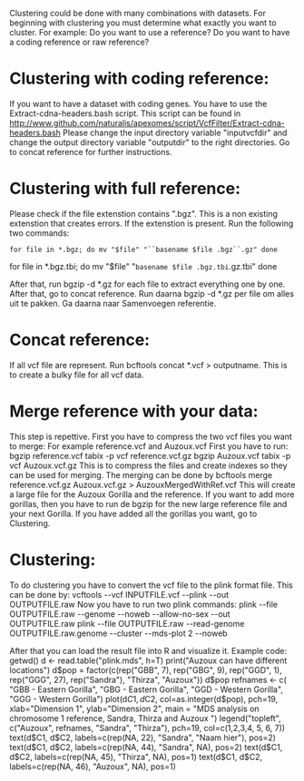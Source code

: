 Clustering could be done with many combinations with datasets. For beginning with clustering you must determine what exactly you want
to cluster. For example: Do you want to use a reference? Do you want to have a coding reference or raw reference? 

# Clustering with coding reference:
If you want to have a dataset with coding genes. You have to use the Extract-cdna-headers.bash script.
This script can be found in  http://www.github.com/naturalis/apexomes/script/VcfFilter/Extract-cdna-headers.bash
Please change the input directory variable "inputvcfdir" and change the output directory variable "outputdir"
to the right directories. Go to concat reference for further instructions.

# Clustering with full reference:
Please check if the file extenstion contains ".bgz". This is a non existing extenstion that creates errors. If the extenstion
is present. Run the following two commands:

`for file in *.bgz; do
    mv "$file" "``basename $file .bgz``.gz"
done`

for file in *.bgz.tbi; do
    mv "$file" "`basename $file .bgz.tbi`.gz.tbi"
done

After that, run bgzip -d *.gz for each file to extract everything one by one. After that, go to concat reference.
Run daarna bgzip -d *.gz per file om alles uit te pakken. Ga daarna naar Samenvoegen referentie.

# Concat reference:
If all vcf file are represent. Run bcftools concat *.vcf > outputname.
This is to create a bulky file for all vcf data.

# Merge reference with your data:
This step is repettive. First you have to compress the two vcf files you want to merge: For example reference.vcf and Auzoux.vcf
First you have to run:
bgzip reference.vcf
tabix -p vcf reference.vcf.gz
bgzip Auzoux.vcf
tabix -p vcf Auzoux.vcf.gz
This is to compress the files and create indexes so they can be used for merging. The merging can be done by
bcftools merge reference.vcf.gz Auzoux.vcf.gz > AuzouxMergedWithRef.vcf
This will create a large file for the Auzoux Gorilla and the reference. If you want to add more gorillas, then you have
to run de bgzip for the new large reference file and your next Gorilla. If you have added all the gorillas you want, go to Clustering.

# Clustering:
To do clustering you have to convert the vcf file to the plink format file. This can be done by:
vcftools --vcf INPUTFILE.vcf --plink --out  OUTPUTFILE.raw
Now you have to run two plink commands:
plink --file OUTPUTFILE.raw --genome --noweb --allow-no-sex --out OUTPUTFILE.raw
plink --file OUTPUTFILE.raw --read-genome OUTPUTFILE.raw.genome --cluster --mds-plot 2 --noweb


After that you can load the result file into R and visualize it.
Example code:
getwd()
d <- read.table("plink.mds", h=T)
print("Auzoux can have different locations")
d$pop = factor(c(rep("GBB", 7), rep("GBG", 9), rep("GGD", 1), rep("GGG", 27), rep("Sandra"), "Thirza", "Auzoux"))
d$pop
refnames <- c( "GBB - Eastern Gorilla", "GBG - Eastern Gorilla", "GGD - Western Gorilla", "GGG - Western Gorilla")
plot(d$C1, d$C2, col=as.integer(d$pop), pch=19, xlab="Dimension 1", ylab="Dimension 2", main = "MDS analysis on chromosome 1 reference, Sandra, Thirza and Auzoux ")
legend("topleft", c("Auzoux", refnames, "Sandra", "Thirza"), pch=19, col=c(1,2,3,4, 5, 6, 7))
text(d$C1, d$C2, labels=c(rep(NA, 22), "Sandra", "Naam hier"), pos=2)
text(d$C1, d$C2, labels=c(rep(NA, 44), "Sandra", NA), pos=2)
text(d$C1, d$C2, labels=c(rep(NA, 45), "Thirza", NA), pos=1)
text(d$C1, d$C2, labels=c(rep(NA, 46), "Auzoux", NA), pos=1)
